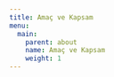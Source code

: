 ```yaml
---
title: Amaç ve Kapsam
menu:
  main:
    parent: about
    name: Amaç ve Kapsam
    weight: 1
---
```

